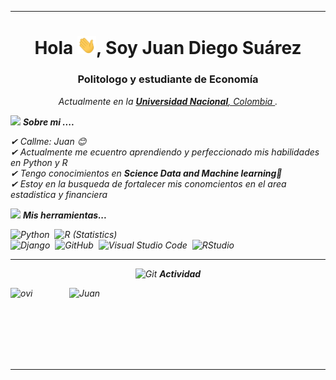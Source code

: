 
<hr>
<h1 align="center">Hola <img src="https://raw.githubusercontent.com/ABSphreak/ABSphreak/master/gifs/Hi.gif" width="30px">, Soy Juan Diego Suárez </h1>
<h3 align="center">Politologo y estudiante de Economía </h3>
<p align="center">
</p>


<p align="center">
  <em>
    Actualmente en<b></b> la <a href="https://unal.edu.co/"> <b>Universidad Nacional</b>, Colombia </a>. <br>
    

<img src="https://media.giphy.com/media/iY8CRBdQXODJSCERIr/giphy.gif" width="30px">&nbsp;***Sobre mi ....***

✔ Callme: Juan 😊 <br>
✔ Actualmente me ecuentro aprendiendo y perfeccionado mis habilidades en Python y R<br>
✔ Tengo conocimientos en **Science Data and Machine learning**🥰<br>
✔ Estoy en la busqueda de fortalecer mis conomcientos en el area estadistica y financiera<br>

 

<img src="https://media.giphy.com/media/iY8CRBdQXODJSCERIr/giphy.gif" width="30px">&nbsp;***Mis herramientas...***
<p align="left">
  
![Python](https://img.shields.io/badge/-Python-05122A?style=flat&logo=python)&nbsp;
![R (Statistics)](https://img.shields.io/badge/-R-05122A?style=flat&logo=R&logoColor=276DC3)\
![Django](https://img.shields.io/badge/-Django-05122A?style=flat&logo=django&logoColor=092E20)&nbsp;
![GitHub](https://img.shields.io/badge/-GitHub-05122A?style=flat&logo=github)&nbsp;
![Visual Studio Code](https://img.shields.io/badge/-Visual%20Studio%20Code-05122A?style=flat&logo=visual-studio-code&logoColor=007ACC)&nbsp;
![RStudio](https://img.shields.io/badge/-RStudio-05122A?style=flat&logo=rstudio)&nbsp;

  
  <hr>
  <p align="center">
 <img src="https://media.giphy.com/media/W5eoZHPpUx9sapR0eu/giphy.gif" width="30px" alt="Git"/>&nbsp;<i><b>Actividad</b></i></p>
 
<p><img align="left" src="https://github-readme-stats.vercel.app/api/top-langs?username=JuanSuarez13&show_icons=true&locale=en&layout=compact&theme=chartreuse-dark" alt="ovi" /></p>
<p>&nbsp;<img align="right" src="https://github-readme-stats.vercel.app/api?username=JuanSuarez13&show_icons=true&locale=en&theme=chartreuse-dark" alt="Juan" width="410" /></p>
<br><br><br><br><br>

<hr>









